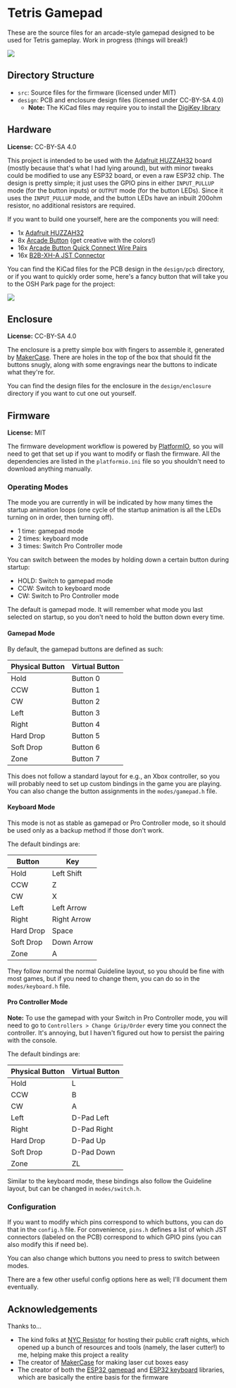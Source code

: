 # Tetris Gamepad

These are the source files for an arcade-style gamepad designed to be used for Tetris gameplay. Work in progress (things will break!)

![](https://user-images.githubusercontent.com/2646487/156272087-9cd5bf07-1616-46c3-b635-ff411a45a784.png)

## Directory Structure

- `src`: Source files for the firmware (licensed under MIT)
- `design`: PCB and enclosure design files (licensed under CC-BY-SA 4.0)
  - **Note:** The KiCad files may require you to install the [DigiKey library](https://forum.digikey.com/t/importing-the-digi-key-kicad-library-into-kicad-5-0-0/4075)

## Hardware

**License:** CC-BY-SA 4.0

This project is intended to be used with the [Adafruit HUZZAH32](https://www.adafruit.com/product/3405) board (mostly because that's what I had lying around), but with minor tweaks could be modified to use any ESP32 board, or even a raw ESP32 chip. The design is pretty simple; it just uses the GPIO pins in either `INPUT_PULLUP` mode (for the button inputs) or `OUTPUT` mode (for the button LEDs). Since it uses the `INPUT_PULLUP` mode, and the button LEDs have an inbuilt 200ohm resistor, no additional resistors are required.

If you want to build one yourself, here are the components you will need:

- 1x [Adafruit HUZZAH32](https://www.adafruit.com/product/3405)
- 8x [Arcade Button](https://www.adafruit.com/product/3491) (get creative with the colors!)
- 16x [Arcade Button Quick Connect Wire Pairs](https://www.adafruit.com/product/1152)
- 16x [B2B-XH-A JST Connector](https://www.digikey.com/en/products/detail/jst-sales-america-inc/B2B-XH-A-LF-SN/)

You can find the KiCad files for the PCB design in the `design/pcb` directory, or if you want to quickly order some, here's a fancy button that will take you to the OSH Park page for the project:

[![](https://oshpark.com/packs/media/images/badge-5f4e3bf4bf68f72ff88bd92e0089e9cf.png)](https://oshpark.com/shared_projects/54K2110d)

## Enclosure

**License:** CC-BY-SA 4.0

The enclosure is a pretty simple box with fingers to assemble it, generated by [MakerCase](https://en.makercase.com/). There are holes in the top of the box that should fit the buttons snugly, along with some engravings near the buttons to indicate what they're for.

You can find the design files for the enclosure in the `design/enclosure` directory if you want to cut one out yourself.

## Firmware

**License:** MIT

The firmware development workflow is powered by [PlatformIO](https://platformio.org/), so you will need to get that set up if you want to modify or flash the firmware. All the dependencies are listed in the `platformio.ini` file so you shouldn't need to download anything manually.

### Operating Modes

The mode you are currently in will be indicated by how many times the startup animation loops (one cycle of the startup animation is all the LEDs turning on in order, then turning off).

- 1 time: gamepad mode
- 2 times: keyboard mode
- 3 times: Switch Pro Controller mode

You can switch between the modes by holding down a certain button during startup:

- HOLD: Switch to gamepad mode
- CCW: Switch to keyboard mode
- CW: Switch to Pro Controller mode

The default is gamepad mode. It will remember what mode you last selected on startup, so you don't need to hold the button down every time.

#### Gamepad Mode

By default, the gamepad buttons are defined as such:

| **Physical Button** | **Virtual Button** |
|---------------------|--------------------|
| Hold                | Button 0           |
| CCW                 | Button 1           |
| CW                  | Button 2           |
| Left                | Button 3           |
| Right               | Button 4           |
| Hard Drop           | Button 5           |
| Soft Drop           | Button 6           |
| Zone                | Button 7           |

This does not follow a standard layout for e.g., an Xbox controller, so you will probably need to set up custom bindings in the game you are playing. You can also change the button assignments in the `modes/gamepad.h` file.

#### Keyboard Mode

This mode is not as stable as gamepad or Pro Controller mode, so it should be used only as a backup method if those don't work.

The default bindings are:

| **Button** | **Key**     |
|------------|-------------|
| Hold       | Left Shift  |
| CCW        | Z           |
| CW         | X           |
| Left       | Left Arrow  |
| Right      | Right Arrow |
| Hard Drop  | Space       |
| Soft Drop  | Down Arrow  |
| Zone       | A           |

They follow normal the normal Guideline layout, so you should be fine with most games, but if you need to change them, you can do so in the `modes/keyboard.h` file.

#### Pro Controller Mode

**Note:** To use the gamepad with your Switch in Pro Controller mode, you will need to go to `Controllers > Change Grip/Order` every time you connect the controller. It's annoying, but I haven't figured out how to persist the pairing with the console.

The default bindings are:

| **Physical Button** | **Virtual Button** |
|---------------------|--------------------|
| Hold                | L                  |
| CCW                 | B                  |
| CW                  | A                  |
| Left                | D-Pad Left         |
| Right               | D-Pad Right        |
| Hard Drop           | D-Pad Up           |
| Soft Drop           | D-Pad Down         |
| Zone                | ZL                 |

Similar to the keyboard mode, these bindings also follow the Guideline layout, but can be changed in `modes/switch.h`.

### Configuration

If you want to modify which pins correspond to which buttons, you can do that in the `config.h` file. For convenience, `pins.h` defines a list of which JST connectors (labeled on the PCB) correspond to which GPIO pins (you can also modify this if need be).

You can also change which buttons you need to press to switch between modes.

There are a few other useful config options here as well; I'll document them eventually.

## Acknowledgements

Thanks to...

- The kind folks at [NYC Resistor](https://www.nycresistor.com/) for hosting their public craft nights, which opened up a bunch of resources and tools (namely, the laser cutter!) to me, helping make this project a reality
- The creator of [MakerCase](https://en.makercase.com/) for making laser cut boxes easy
- The creator of both the [ESP32 gamepad](https://github.com/lemmingDev/ESP32-BLE-Gamepad) and [ESP32 keyboard](https://github.com/T-vK/ESP32-BLE-Keyboard) libraries, which are basically the entire basis for the firmware